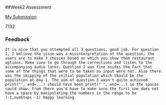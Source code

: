 ##Week2 Assessment


[My Submission](https://repl.it/@Delirenua/Week2Assessment)


7132

### Feedback

`
It is nice that you attempted all 3 questions, good job.
For question 1, I believe the issue was a misinterpretation of the question, the users are to make 3 choices based on which you show them restaurant options. Make sure to go through the corrections and listen to the accompanying audio later.
Question 2 was fine asides the fact that some of the things that were to be taken as input were not. Also there was the skipping of the initial population which should be the population at day 1.
The aim of question 3 wasn't quite achieved. print("", end=...) should have been print(" ", end=...) so the spaces could show. From there you'd have to make sure the first one does not have a space by manipulating the numbers in the range to be (-1,numSteps -1)
Happy learning.
`
